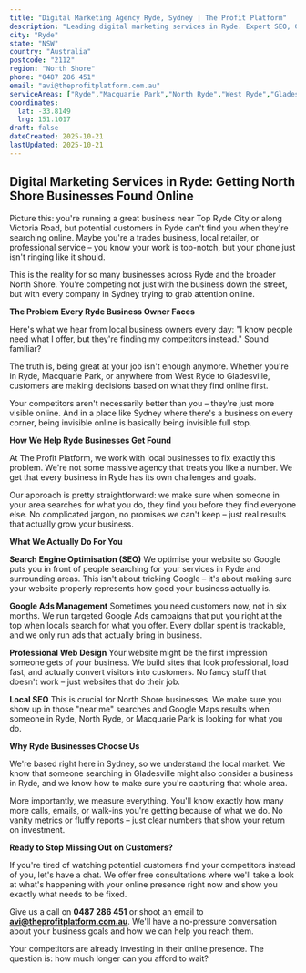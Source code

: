 ```yaml
---
title: "Digital Marketing Agency Ryde, Sydney | The Profit Platform"
description: "Leading digital marketing services in Ryde. Expert SEO, Google Ads & web design for North Shore businesses. Call 0487 286 451 for a free consultation."
city: "Ryde"
state: "NSW"
country: "Australia"
postcode: "2112"
region: "North Shore"
phone: "0487 286 451"
email: "avi@theprofitplatform.com.au"
serviceAreas: ["Ryde","Macquarie Park","North Ryde","West Ryde","Gladesville"]
coordinates:
  lat: -33.8149
  lng: 151.1017
draft: false
dateCreated: 2025-10-21
lastUpdated: 2025-10-21
---
```


<script type="application/ld+json">
{
  "@context": "https://schema.org",
  "@type": "LocalBusiness",
  "@id": "https://theprofitplatform.com.au/locations/ryde/",
  "name": "The Profit Platform",
  "description": "Leading digital marketing services in Ryde. Expert SEO, Google Ads & web design for North Shore businesses. Call 0487 286 451 for a free consultation.",
  "url": "https://theprofitplatform.com.au/locations/ryde/",
  "telephone": "0487 286 451",
  "email": "avi@theprofitplatform.com.au",
  "address": {
    "@type": "PostalAddress",
    "addressLocality": "Ryde",
    "addressRegion": "NSW",
    "postalCode": "2112",
    "addressCountry": "AU"
  },
  "areaServed": {
    "@type": "City",
    "name": "Ryde"
  },
  "priceRange": "$$",
  "openingHours": "Mo-Fr 09:00-18:00",
  "sameAs": [
    "https://www.facebook.com/theprofitplatform",
    "https://www.linkedin.com/company/theprofitplatform",
    "https://twitter.com/profitplatform"
  ],
  "geo": {
    "@type": "GeoCoordinates"
  }
}
</script>


## Digital Marketing Services in Ryde: Getting North Shore Businesses Found Online

Picture this: you're running a great business near Top Ryde City or along Victoria Road, but potential customers in Ryde can't find you when they're searching online. Maybe you're a trades business, local retailer, or professional service – you know your work is top-notch, but your phone just isn't ringing like it should.

This is the reality for so many businesses across Ryde and the broader North Shore. You're competing not just with the business down the street, but with every company in Sydney trying to grab attention online.

**The Problem Every Ryde Business Owner Faces**

Here's what we hear from local business owners every day: "I know people need what I offer, but they're finding my competitors instead." Sound familiar?

The truth is, being great at your job isn't enough anymore. Whether you're in Ryde, Macquarie Park, or anywhere from West Ryde to Gladesville, customers are making decisions based on what they find online first.

Your competitors aren't necessarily better than you – they're just more visible online. And in a place like Sydney where there's a business on every corner, being invisible online is basically being invisible full stop.

**How We Help Ryde Businesses Get Found**

At The Profit Platform, we work with local businesses to fix exactly this problem. We're not some massive agency that treats you like a number. We get that every business in Ryde has its own challenges and goals.

Our approach is pretty straightforward: we make sure when someone in your area searches for what you do, they find you before they find everyone else. No complicated jargon, no promises we can't keep – just real results that actually grow your business.

**What We Actually Do For You**

**Search Engine Optimisation (SEO)**
We optimise your website so Google puts you in front of people searching for your services in Ryde and surrounding areas. This isn't about tricking Google – it's about making sure your website properly represents how good your business actually is.

**Google Ads Management**
Sometimes you need customers now, not in six months. We run targeted Google Ads campaigns that put you right at the top when locals search for what you offer. Every dollar spent is trackable, and we only run ads that actually bring in business.

**Professional Web Design**
Your website might be the first impression someone gets of your business. We build sites that look professional, load fast, and actually convert visitors into customers. No fancy stuff that doesn't work – just websites that do their job.

**Local SEO**
This is crucial for North Shore businesses. We make sure you show up in those "near me" searches and Google Maps results when someone in Ryde, North Ryde, or Macquarie Park is looking for what you do.

**Why Ryde Businesses Choose Us**

We're based right here in Sydney, so we understand the local market. We know that someone searching in Gladesville might also consider a business in Ryde, and we know how to make sure you're capturing that whole area.

More importantly, we measure everything. You'll know exactly how many more calls, emails, or walk-ins you're getting because of what we do. No vanity metrics or fluffy reports – just clear numbers that show your return on investment.

**Ready to Stop Missing Out on Customers?**

If you're tired of watching potential customers find your competitors instead of you, let's have a chat. We offer free consultations where we'll take a look at what's happening with your online presence right now and show you exactly what needs to be fixed.

Give us a call on **0487 286 451** or shoot an email to **avi@theprofitplatform.com.au**. We'll have a no-pressure conversation about your business goals and how we can help you reach them.

Your competitors are already investing in their online presence. The question is: how much longer can you afford to wait?